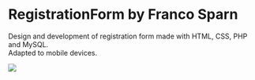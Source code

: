 # RegistrationForm by Franco Sparn

Design and development of registration form made with HTML, CSS, PHP and MySQL.<br/>
Adapted to mobile devices.

![](https://i.imgur.com/a0W3JFl.png)

